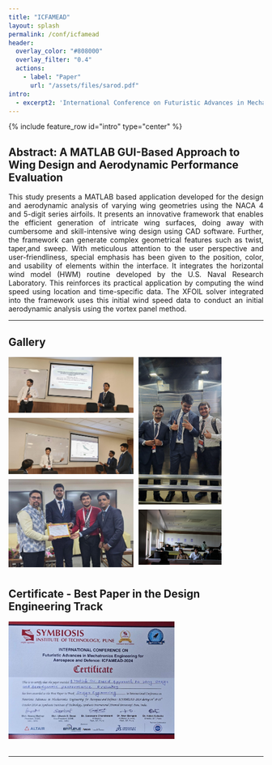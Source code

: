 ```yaml
---
title: "ICFAMEAD"
layout: splash
permalink: /conf/icfamead
header:
  overlay_color: "#808000"
  overlay_filter: "0.4"
  actions:
    - label: "Paper"
      url: "/assets/files/sarod.pdf"
intro: 
  - excerpt2: 'International Conference on Futuristic Advances in Mechatronics Engineering for Aerospace and Defence - Pune, India - October 2024'
---
```

{% include feature_row id="intro" type="center" %}

<h2>Abstract: A MATLAB GUI-Based Approach to Wing Design and Aerodynamic Performance Evaluation</h2>
<p align="justify">This study presents a MATLAB based application developed for the design and aerodynamic analysis of varying wing geometries using the NACA 4 and 5-digit series airfoils. It presents an innovative framework that enables the efficient generation of intricate wing surfaces, doing away with cumbersome and skill-intensive wing design using CAD software. Further, the framework can generate complex geometrical features such as twist, taper,and sweep. With meticulous attention to the user perspective and user-friendliness, special emphasis has been given to the position, color, and usability of elements within the interface. It integrates the horizontal wind model (HWM) routine developed by the U.S. Naval Research Laboratory. This reinforces its practical application by computing the wind speed using location and time-specific data. The XFOIL solver integrated into the framework uses this initial wind speed data to conduct an initial aerodynamic analysis using the vortex panel
method. </p>
<hr>

<h2>Gallery</h2>
<div class="grid-container2">
  <div class="item2">
    <img src="/assets/images/icfamead2.jpg" style="width: 100%; height: auto; display: block; margin-bottom: 10px;">
    <img src="/assets/images/icfamead1.jpg" style="width: 100%; height: auto; display: block; margin-bottom: 10px;">
    <img src="/assets/images/icfamead4.jpg" style="width: 100%; height: auto; display: block; margin-bottom: 10px;">
  </div>
  <div class="item2">
    <img src="/assets/images/icfamead3.jpg" style="width: 66.2%; height: auto; display: block; margin-bottom: 10px;">
    <img src="/assets/images/icfamead5.jpg" style="width: 66.2%; height: auto; display: block; margin-bottom: 10px;">
  </div>
</div>

<h2>Certificate - Best Paper in the Design Engineering Track</h2>
<img src="/assets/images/icfamead_cert.jpg" style="width: 65%; height: auto;">
<br>
<br>
<hr>

<style>

  .grid-container {
    display: grid;
    grid-template-columns: repeat(2, 1fr); /* Three columns in the grid */
    gap: 10px; /* Adjust the gap between grid items */
  }

  .item {
    padding: 0; /* Remove padding inside grid items */
    justify-content: center; /* Center align items horizontally */
    box-sizing: border-box; /* Ensure padding is included in the width calculation */
  }

  .item img {
    width: 50%; /* Ensure images and videos fill their containers */
    height: auto; /* Maintain aspect ratio */
    display: block; /* Ensure images and videos are displayed as blocks */
    margin-bottom: 0px; /* Adjust vertical spacing between images and videos */
    margin-left: 60px; /* Add left offset */
  }
  
  .grid-container2 {
    display: grid;
    grid-template-columns: repeat(2, 1fr); /* Three columns in the grid */
    gap: 10px; /* Adjust the gap between grid items */
  }
  
  .item2 {
    padding: 0; /* Remove padding inside grid items */
    justify-content: center; /* Center align items horizontally */
    box-sizing: border-box; /* Ensure padding is included in the width calculation */
  }

  .item2 img {
    width: 100%; /* Ensure images and videos fill their containers */
    height: auto; /* Maintain aspect ratio */
    display: block; /* Ensure images and videos are displayed as blocks */
    margin-bottom: 0px; /* Adjust vertical spacing between images and videos */
    margin-left: 0px; /* Add left offset */
  }
  
</style>

